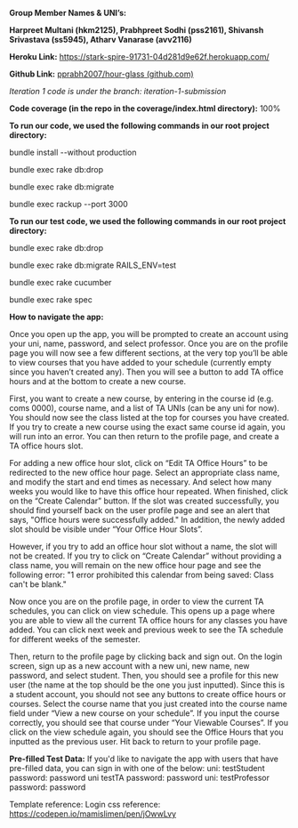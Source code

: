 **Group Member Names & UNI’s:**

**Harpreet Multani (hkm2125), Prabhpreet Sodhi (pss2161), Shivansh Srivastava (ss5945), Atharv Vanarase (avv2116)**

**Heroku Link:** https://stark-spire-91731-04d281d9e62f.herokuapp.com/ 

**Github Link:** [pprabh2007/hour-glass (github.com)](https://github.com/pprabh2007/hour-glass)

*Iteration 1 code is under the branch: iteration-1-submission*

**Code coverage (in the repo in the coverage/index.html directory):** 100%

**To run our code, we used the following commands in our root project directory:**

bundle install --without production

bundle exec rake db:drop

bundle exec rake db:migrate

bundle exec rackup --port 3000

**To run our test code, we used the following commands in our root project directory:**

bundle exec rake db:drop

bundle exec rake db:migrate RAILS_ENV=test

bundle exec rake cucumber

bundle exec rake spec

**How to navigate the app:**

Once you open up the app, you will be prompted to create an account using your uni, name, password, and select professor.
Once you are on the profile page you will now see a few different sections, at the very top you’ll be able to view courses that you have added to your schedule (currently empty since you haven’t created any). Then you will see a button to add TA office hours and at the bottom to create a new course.

First, you want to create a new course, by entering in the course id (e.g. coms 0000), course name, and a list of TA UNIs (can be any uni for now). You should now see the class listed at the top for courses you have created. If you try to create a new course using the exact same course id again, you will run into an error. You can then return to the profile page, and create a TA office hours slot.

For adding a new office hour slot, click on “Edit TA Office Hours” to be redirected to the new office hour page. Select an appropriate class name, and modify the start and end times as necessary. And select how many weeks you would like to have this office hour repeated. When finished, click on the “Create Calendar” button. If the slot was created successfully, you should find yourself back on the user profile page and see an alert that says, "Office hours were successfully added." In addition, the newly added slot should be visible under “Your Office Hour Slots”.

However, if you try to add an office hour slot without a name, the slot will not be created. If you try to click on “Create Calendar” without providing a class name, you will remain on the new office hour page and see the following error: "1 error prohibited this calendar from being saved: Class can't be blank."

Now once you are on the profile page, in order to view the current TA schedules, you can click on view schedule. This opens up a page where you are able to view all the current TA office hours for any classes you have added. You can click next week and previous week to see the TA schedule for different weeks of the semester.

Then, return to the profile page by clicking back and sign out. On the login screen, sign up as a new account with a new uni, new name, new password, and select student. Then, you should see a profile for this new user (the name at the top should be the one you just inputted). Since this is a student account, you should not see any buttons to create office hours or courses. Select the course name that you just created into the course name field under “View a new course on your schedule”. If you input the course correctly, you should see that course under “Your Viewable Courses”. If you click on the view schedule again, you should see the Office Hours that you inputted as the previous user. Hit back to return to your profile page.

**Pre-filled Test Data:**
If you'd like to navigate the app with users that have pre-filled data, you can sign in with one of the below:
uni: testStudent password: password
uni testTA password: password
uni: testProfessor password: password

Template reference:
Login css reference: https://codepen.io/mamislimen/pen/jOwwLvy
